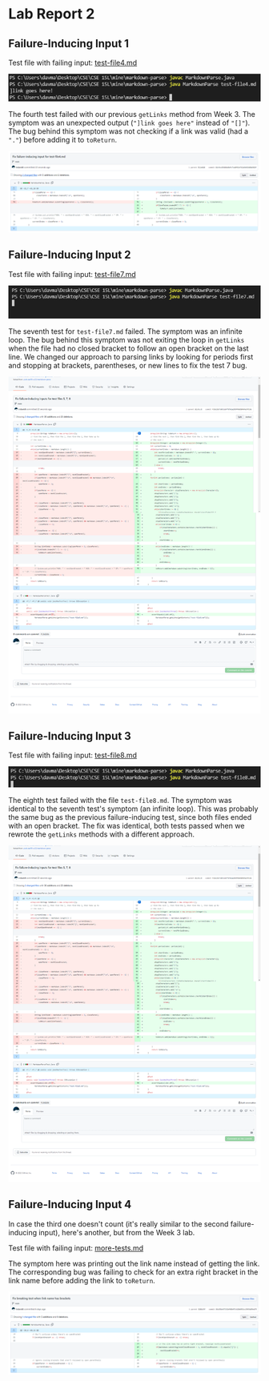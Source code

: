 # Lab Report 2

## Failure-Inducing Input 1

Test file with failing input: [test-file4.md](https://github.com/trdavidt/markdown-parse/blob/main/test-file4.md)

![Failure 1](lab-report-2/2-1.png)

The fourth test failed with our previous `getLinks` method from Week 3. The symptom was an unexpected output (`"]link goes here"` instead of `"[]"`). The bug behind this symptom was not checking if a link was valid (had a `"."`) before adding it to `toReturn`.

![Fix 1](lab-report-2/2-2.png)

## Failure-Inducing Input 2

Test file with failing input: [test-file7.md](https://github.com/trdavidt/markdown-parse/blob/main/test-file7.md)

![Failure 2](lab-report-2/2-3.png)

The seventh test for `test-file7.md` failed. The symptom was an infinite loop. The bug behind this symptom was not exiting the loop in `getLinks` when the file had no closed bracket to follow an open bracket on the last line. We changed our approach to parsing links by looking for periods first and stopping at brackets, parentheses, or new lines to fix the test 7 bug.

![Fix 2](lab-report-2/2-4.png)

## Failure-Inducing Input 3

Test file with failing input: [test-file8.md](https://github.com/trdavidt/markdown-parse/blob/main/test-file8.md)

![Failure 2](lab-report-2/2-7.png)

The eighth test failed with the file `test-file8.md`. The symptom was identical to the seventh test's symptom (an infinite loop). This was probably the same bug as the previous failure-inducing test, since both files ended with an open bracket. The fix was identical, both tests passed when we rewrote the `getLinks` methods with a different approach.

![Fix 3](lab-report-2/2-4.png)

## Failure-Inducing Input 4

In case the third one doesn't count (it's really similar to the second failure-inducing input), here's another, but from the Week 3 lab.

Test file with failing input: [more-tests.md](https://github.com/trdavidt/markdown-parse/blob/main/more-tests.md)

The symptom here was printing out the link name instead of getting the link. The corresponding bug was failing to check for an extra right bracket in the link name before adding the link to `toReturn`.

![Fix 4](lab-report-2/2-6.png)
